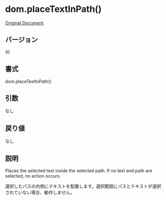# dom.placeTextInPath()

[Original Document](http://help.adobe.com/en_US/fireworks/cs/extend/WS8B76442D-9859-46ba-AC44-4EE8A89C7FC0.html)

## バージョン

10

## 書式

dom.placeTextInPath()

## 引数
     
なし

## 戻り値

なし

## 説明

Places the selected text inside the selected path. If no text and path are selected, no action occurs.

選択したパスの内側にテキストを配置します。選択範囲にパスとテキストが選択されていない場合、動作しません。